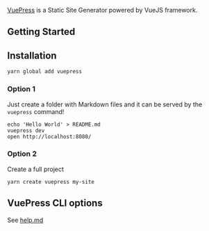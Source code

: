[VuePress](https://vuepress.vuejs.org) is a Static Site Generator powered by VueJS framework.


## Getting Started


## Installation

	yarn global add vuepress

### Option 1

Just create a folder with Markdown files and it can be served by the `vuepress` command!

	echo 'Hello World' > README.md
	vuepress dev
	open http://localhost:8080/

### Option 2

Create a full project

	yarn create vuepress my-site


## VuePress CLI options

See [help.md](help.md)
